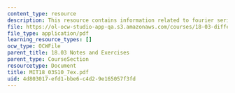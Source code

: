 ```yaml
---
content_type: resource
description: This resource contains information related to fourier series.
file: https://ol-ocw-studio-app-qa.s3.amazonaws.com/courses/18-03-differential-equations-spring-2010/4d803017efd1bbe6c4d29e165057f3fd_MIT18_03S10_7ex.pdf
file_type: application/pdf
learning_resource_types: []
ocw_type: OCWFile
parent_title: 18.03 Notes and Exercises
parent_type: CourseSection
resourcetype: Document
title: MIT18_03S10_7ex.pdf
uid: 4d803017-efd1-bbe6-c4d2-9e165057f3fd
---
```

